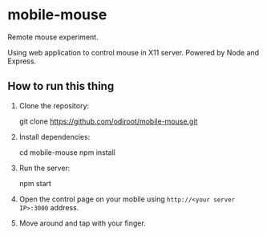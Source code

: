 mobile-mouse
============

Remote mouse experiment. 

Using web application to control mouse in X11 server. Powered by Node and Express.



How to run this thing
---------------------

1. Clone the repository:

    git clone https://github.com/odiroot/mobile-mouse.git
    
2. Install dependencies:

    cd mobile-mouse
    npm install
    
3. Run the server:

    npm start
    
4. Open the control page on your mobile using `http://<your server IP>:3000` address.

5. Move around and tap with your finger.
